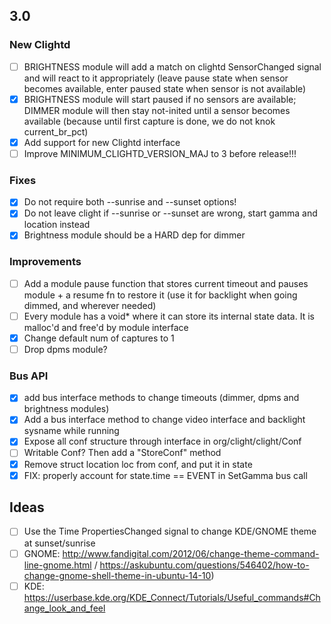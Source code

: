 ## 3.0

### New Clightd
- [ ] BRIGHTNESS module will add a match on clightd SensorChanged signal and will react to it appropriately (leave pause state when sensor becomes available, enter paused state when sensor is not available)
- [x] BRIGHTNESS module will start paused if no sensors are available; DIMMER module will then stay not-inited until a sensor becomes available (because until first capture is done, we do not knok current_br_pct)
- [x] Add support for new Clightd interface
- [ ] Improve MINIMUM_CLIGHTD_VERSION_MAJ to 3 before release!!!

### Fixes
- [x] Do not require both --sunrise and --sunset options!
- [x] Do not leave clight if --sunrise or --sunset are wrong, start gamma and location instead
- [x] Brightness module should be a HARD dep for dimmer

### Improvements
- [ ] Add a module pause function that stores current timeout and pauses module + a resume fn to restore it (use it for backlight when going dimmed, and wherever needed)
- [ ] Every module has a void* where it can store its internal state data. It is malloc'd and free'd by module interface
- [x] Change default num of captures to 1
- [ ] Drop dpms module?

### Bus API
- [x] add bus interface methods to change timeouts (dimmer, dpms and brightness modules)
- [x] Add a bus interface method to change video interface and backlight sysname while running
- [x] Expose all conf structure through interface in org/clight/clight/Conf
- [ ] Writable Conf? Then add a "StoreConf" method
- [x] Remove struct location loc from conf, and put it in state
- [x] FIX: properly account for state.time == EVENT in SetGamma bus call

## Ideas
- [ ] Use the Time PropertiesChanged signal to change KDE/GNOME theme at sunset/sunrise 
- [ ] GNOME: http://www.fandigital.com/2012/06/change-theme-command-line-gnome.html / https://askubuntu.com/questions/546402/how-to-change-gnome-shell-theme-in-ubuntu-14-10)
- [ ] KDE: https://userbase.kde.org/KDE_Connect/Tutorials/Useful_commands#Change_look_and_feel
